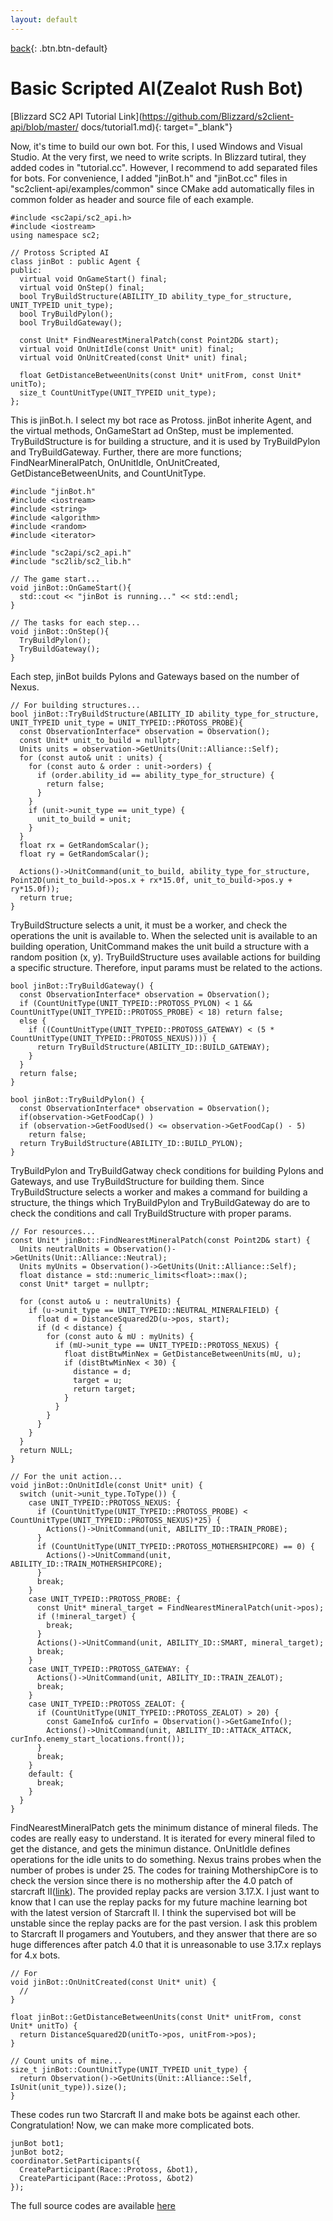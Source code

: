 ```yaml
---
layout: default
---
```

[back](./scriptedblizzMain){: .btn.btn-default}

# Basic Scripted AI(Zealot Rush Bot)

[Blizzard SC2 API Tutorial Link](https://github.com/Blizzard/s2client-api/blob/master/
docs/tutorial1.md){: target="_blank"}

Now, it's time to build our own bot. For this, I used Windows and Visual Studio. At the very first, we need to write scripts. In Blizzard tutiral, they added codes in "tutorial.cc". However, I recommend to add separated files for bots. For convenience, I added "jinBot.h" and "jinBot.cc" files in "sc2client-api/examples/common" since CMake add automatically files in common folder as header and source file of each example. 

	#include <sc2api/sc2_api.h>
	#include <iostream>
	using namespace sc2;

	// Protoss Scripted AI 
	class jinBot : public Agent {
	public:
	  virtual void OnGameStart() final;
	  virtual void OnStep() final;
	  bool TryBuildStructure(ABILITY_ID ability_type_for_structure, UNIT_TYPEID unit_type);
	  bool TryBuildPylon();
	  bool TryBuildGateway();
	  
	  const Unit* FindNearestMineralPatch(const Point2D& start);
	  virtual void OnUnitIdle(const Unit* unit) final;
	  virtual void OnUnitCreated(const Unit* unit) final;

	  float GetDistanceBetweenUnits(const Unit* unitFrom, const Unit* unitTo);
	  size_t CountUnitType(UNIT_TYPEID unit_type);
	};

This is jinBot.h. I select my bot race as Protoss. jinBot inherite Agent, and the virtual methods, OnGameStart ad OnStep, must be implemented. TryBuildStructure is for building a structure, and it is used by TryBuildPylon and TryBuildGateway. Further, there are more functions; FindNearMineralPatch, OnUnitIdle, OnUnitCreated, GetDistanceBetweenUnits, and CountUnitType.

	#include "jinBot.h"
	#include <iostream>
	#include <string>
	#include <algorithm>
	#include <random>
	#include <iterator>

	#include "sc2api/sc2_api.h"
	#include "sc2lib/sc2_lib.h"

	// The game start...
	void jinBot::OnGameStart(){
	  std::cout << "jinBot is running..." << std::endl;
	}

	// The tasks for each step...
	void jinBot::OnStep(){
	  TryBuildPylon();
	  TryBuildGateway();
	}

Each step, jinBot builds Pylons and Gateways based on the number of Nexus. 

	// For building structures...
	bool jinBot::TryBuildStructure(ABILITY_ID ability_type_for_structure, UNIT_TYPEID unit_type = UNIT_TYPEID::PROTOSS_PROBE){
	  const ObservationInterface* observation = Observation();
	  const Unit* unit_to_build = nullptr;
	  Units units = observation->GetUnits(Unit::Alliance::Self);
	  for (const auto& unit : units) {
	    for (const auto & order : unit->orders) {
	      if (order.ability_id == ability_type_for_structure) {
	        return false;
	      }
	    }
	    if (unit->unit_type == unit_type) {
	      unit_to_build = unit;
	    }
	  }
	  float rx = GetRandomScalar();
	  float ry = GetRandomScalar();

	  Actions()->UnitCommand(unit_to_build, ability_type_for_structure, Point2D(unit_to_build->pos.x + rx*15.0f, unit_to_build->pos.y + ry*15.0f));
	  return true;
	}

TryBuildStructure selects a unit, it must be a worker, and check the operations the unit is available to. When the selected unit is available to an building operation, UnitCommand makes the unit build a structure with a random position (x, y). TryBuildStructure uses available actions for building a specific structure. Therefore, input params must be related to the actions.

	bool jinBot::TryBuildGateway() {
	  const ObservationInterface* observation = Observation();
	  if (CountUnitType(UNIT_TYPEID::PROTOSS_PYLON) < 1 && CountUnitType(UNIT_TYPEID::PROTOSS_PROBE) < 18) return false;
	  else {
	    if ((CountUnitType(UNIT_TYPEID::PROTOSS_GATEWAY) < (5 *  CountUnitType(UNIT_TYPEID::PROTOSS_NEXUS)))) {
	      return TryBuildStructure(ABILITY_ID::BUILD_GATEWAY);
	    }
	  }
	  return false;
	}

	bool jinBot::TryBuildPylon() {
	  const ObservationInterface* observation = Observation();
	  if(observation->GetFoodCap() )
	  if (observation->GetFoodUsed() <= observation->GetFoodCap() - 5)
	    return false;
	  return TryBuildStructure(ABILITY_ID::BUILD_PYLON);
	}

TryBuildPylon and TryBuildGatway check conditions for building Pylons and Gateways, and use TryBuildStructure for building them. Since TryBuildStructure selects a worker and makes a command for building a structure, the things which TryBuildPylon and TryBuildGateway do are to check the conditions and call TryBuildStructure with proper params.

	// For resources...
	const Unit* jinBot::FindNearestMineralPatch(const Point2D& start) {
	  Units neutralUnits = Observation()->GetUnits(Unit::Alliance::Neutral);
	  Units myUnits = Observation()->GetUnits(Unit::Alliance::Self);
	  float distance = std::numeric_limits<float>::max();
	  const Unit* target = nullptr;

	  for (const auto& u : neutralUnits) {
	    if (u->unit_type == UNIT_TYPEID::NEUTRAL_MINERALFIELD) {
	      float d = DistanceSquared2D(u->pos, start);
	      if (d < distance) {
	        for (const auto & mU : myUnits) {
	          if (mU->unit_type == UNIT_TYPEID::PROTOSS_NEXUS) {
	            float distBtwMinNex = GetDistanceBetweenUnits(mU, u);
	            if (distBtwMinNex < 30) {
	              distance = d;
	              target = u;
	              return target;
	            }
	          }
	        }
	      }
	    }
	  }
	  return NULL;
	}

	// For the unit action...
	void jinBot::OnUnitIdle(const Unit* unit) {
	  switch (unit->unit_type.ToType()) {
	    case UNIT_TYPEID::PROTOSS_NEXUS: {
	      if (CountUnitType(UNIT_TYPEID::PROTOSS_PROBE) < CountUnitType(UNIT_TYPEID::PROTOSS_NEXUS)*25) {
	        Actions()->UnitCommand(unit, ABILITY_ID::TRAIN_PROBE);
	      }
	      if (CountUnitType(UNIT_TYPEID::PROTOSS_MOTHERSHIPCORE) == 0) {
	        Actions()->UnitCommand(unit, ABILITY_ID::TRAIN_MOTHERSHIPCORE);
	      }
	      break;
	    }
	    case UNIT_TYPEID::PROTOSS_PROBE: {
	      const Unit* mineral_target = FindNearestMineralPatch(unit->pos);
	      if (!mineral_target) {
	        break;
	      }
	      Actions()->UnitCommand(unit, ABILITY_ID::SMART, mineral_target);
	      break;
	    }
	    case UNIT_TYPEID::PROTOSS_GATEWAY: {
	      Actions()->UnitCommand(unit, ABILITY_ID::TRAIN_ZEALOT);
	      break;
	    }
	    case UNIT_TYPEID::PROTOSS_ZEALOT: {
	      if (CountUnitType(UNIT_TYPEID::PROTOSS_ZEALOT) > 20) {
	        const GameInfo& curInfo = Observation()->GetGameInfo();
	        Actions()->UnitCommand(unit, ABILITY_ID::ATTACK_ATTACK, curInfo.enemy_start_locations.front());
	      }
	      break;
	    }
	    default: {
	      break;
	    }
	  }
	}


FindNearestMineralPatch gets the minimum distance of mineral fileds. The codes are really easy to understand. It is iterated for every mineral filed to get the distance, and gets the minimun distance. OnUnitIdle defines operations for the idle units to do something. Nexus trains probes when the number of probes is under 25. The codes for training MothershipCore is to check the version since there is no mothership after the 4.0 patch of starcraft II([link](https://news.blizzard.com/en-us/starcraft2/21183638/starcraft-ii-4-0-patch-notes)). The provided replay packs are version 3.17.X. I just want to know that I can use the replay packs for my future machine learning bot with the latest version of Starcraft II. I think the supervised bot will be unstable since the replay packs are for the past version. I ask this problem to Starcraft II progamers and Youtubers, and they answer that there are so huge differences after patch 4.0 that it is unreasonable to use 3.17.x replays for 4.x bots.

	// For 
	void jinBot::OnUnitCreated(const Unit* unit) {
	  //
	}

	float jinBot::GetDistanceBetweenUnits(const Unit* unitFrom, const Unit* unitTo) {
	  return DistanceSquared2D(unitTo->pos, unitFrom->pos);
	}

	// Count units of mine...
	size_t jinBot::CountUnitType(UNIT_TYPEID unit_type) {
	  return Observation()->GetUnits(Unit::Alliance::Self, IsUnit(unit_type)).size();
	}

These codes run two Starcraft II and make bots be against each other. Congratulation! Now, we can make more complicated bots. 
	
	junBot bot1;
	junBot bot2;
	coordinator.SetParticipants({
	  CreateParticipant(Race::Protoss, &bot1),
	  CreateParticipant(Race::Protoss, &bot2)
	});


The full source codes are available [here]()
